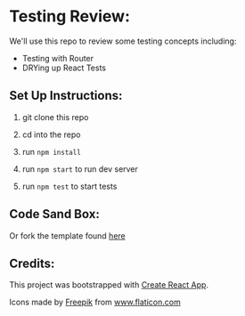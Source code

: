 # Testing Review:

We'll use this repo to review some testing concepts including:

- Testing with Router
- DRYing up React Tests

## Set Up Instructions:

1. git clone this repo

2. cd into the repo

3. run `npm install`

4. run `npm start` to run dev server

5. run `npm test` to start tests

## Code Sand Box:
Or fork the template found [here](https://codesandbox.io/s/github/turingschool-examples/post-it-testing)

## Credits: 

This project was bootstrapped with [Create React App](https://github.com/facebook/create-react-app).

Icons made by <a href="https://www.flaticon.com/authors/freepik" title="Freepik">Freepik</a> from <a href="https://www.flaticon.com/" title="Flaticon"> www.flaticon.com</a>

